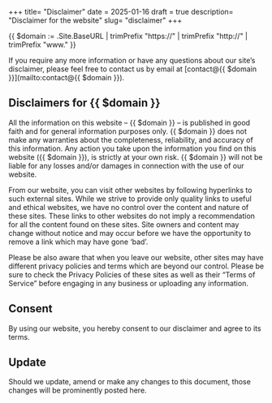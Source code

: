 +++
title= "Disclaimer"
date = 2025-01-16
draft = true
description= "Disclaimer for the website"
slug= "disclaimer"
+++




{{ $domain := .Site.BaseURL | trimPrefix "https://" | trimPrefix "http://" | trimPrefix "www." }}

If you require any more information or have any questions about our site’s disclaimer, please feel free to contact us by email at [contact@{{ $domain }}](mailto:contact@{{ $domain }}).

## Disclaimers for {{ $domain }}
All the information on this website – {{ $domain }} – is published in good faith and for general information purposes only. {{ $domain }} does not make any warranties about the completeness, reliability, and accuracy of this information. Any action you take upon the information you find on this website ({{ $domain }}), is strictly at your own risk. {{ $domain }} will not be liable for any losses and/or damages in connection with the use of our website.

From our website, you can visit other websites by following hyperlinks to such external sites. While we strive to provide only quality links to useful and ethical websites, we have no control over the content and nature of these sites. These links to other websites do not imply a recommendation for all the content found on these sites. Site owners and content may change without notice and may occur before we have the opportunity to remove a link which may have gone ‘bad’.

Please be also aware that when you leave our website, other sites may have different privacy policies and terms which are beyond our control. Please be sure to check the Privacy Policies of these sites as well as their “Terms of Service” before engaging in any business or uploading any information.

## Consent
By using our website, you hereby consent to our disclaimer and agree to its terms.

## Update
Should we update, amend or make any changes to this document, those changes will be prominently posted here.


